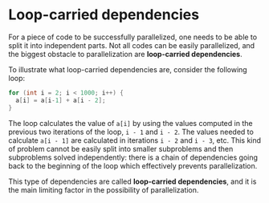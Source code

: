 # Loop-carried dependencies

For a piece of code to be successfully parallelized, one needs to be able to
split it into independent parts. Not all codes can be easily parallelized, and
the biggest obstacle to parallelization are **loop-carried dependencies**.

To illustrate what loop-carried dependencies are, consider the following loop:

```c
for (int i = 2; i < 1000; i++) {
  a[i] = a[i-1] + a[i - 2];
}
```

The loop calculates the value of `a[i]` by using the values computed in the
previous two iterations of the loop, `i - 1` and `i - 2`. The values needed to
calculate `a[i - 1]` are calculated in iterations `i - 2` and `i - 3`, etc. This
kind of problem cannot be easily split into smaller subproblems and then
subproblems solved independently: there is a chain of dependencies going back to
the beginning of the loop which effectively prevents parallelization.

This type of dependencies are called **loop-carried dependencies**, and it is
the main limiting factor in the possibility of parallelization.
